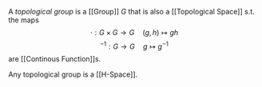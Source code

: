 
A *topological group* is a [[Group]] $G$ that is also a [[Topological Space]] s.t. the maps 
$$\cdot: G\times G\rightarrow G \quad (g,h)\mapsto gh$$
$$^{-1}:G\rightarrow G \quad g \mapsto g^{-1}$$ are [[Continous Function]]s.

Any topological group is a [[H-Space]].